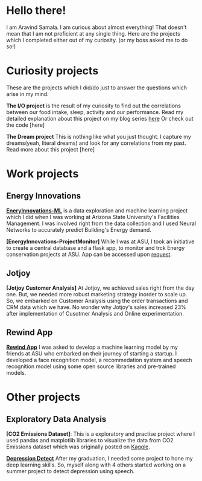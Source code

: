 # Hello there!
I am Aravind Samala. I am curious about almost everything! That doesn't mean that I am not proficient at any single thing.
Here are the projects which I completed either out of my curiosity. (or my boss asked me to do so!)

# Curiosity projects
These are the projects which I did/do just to answer the questions which arise in my mind.

**The I/O project** is the result of my curiosity to find out the correlations between our food intake, sleep, activity and our performance.
Read my detailed explanation about this project on my blog series [here](https://medium.com/@aravindsamala/finding-answers-about-humans-using-data-2abf706df867)
Or check out the code [here]

**The Dream project** This is nothing like what you just thought. I capture my dreams(yeah, literal dreams) and look for any correlations from my past. Read more about this project [here]


# Work projects

## Energy Innovations
**[EneryInnovations-ML](https://github.com/thyaravind/EnergyInnovations-ML)** is a data exploration and machine learning project which I did
when I was working at Arizona State University's Facilities Management. I was involved right from the data collection and 
I used Neural Networks to accurately predict Building's Energy demand.

**[EnergyInnovations-ProjectMonitor]** While I was at ASU, I took an initiative to create a central database and a flask app, to monitor and trck Energy conservation projects at ASU. App can be accessed upon [request](mailto:asamala1@asu.edu).

## Jotjoy
**[Jotjoy Customer Analysis]** At Jotjoy, we achieved sales right from the day one. But, we needed more robust marketing strategy inorder to scale up. So, we embarked on Customer Analysis using the order transactions and CRM data which we have. No wonder why Jotjoy's sales increased 23% after implementation of Cusotmer Analysis and Online experimentation.

## Rewind App
**[Rewind App](https://github.com/thyaravind/RewindNet)** I was asked to develop a machine learning model by my friends at ASU who embarked on their journey of starting a startup. I developed a face recognition model, a recommedation system and speech recognition model using some open source libraries and pre-trained models.


# Other projects

## Exploratory Data Analysis
**[CO2 Emissions Dataset]**: This is a exploratory and practise project where I used pandas and matplotlib libraries to visualize
the data from CO2 Emissions dataset which was originally posted on [Kaggle](https://www.kaggle.com/thyaravind/eda-emissions-footprint).

**[Depression Detect](https://github.com/thyaravind/Depression_detection)** After my graduation, I needed some project to hone my deep learning skills. So, myself along with 4 others started working on a summer project to detect depression using speech.
